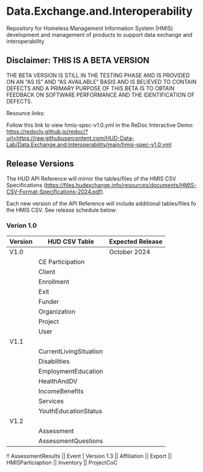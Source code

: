 # Data.Exchange.and.Interoperability
Repository for Homeless Management Information System (HMIS) development and management of products to support data exchange and interoperability

## Disclaimer: THIS IS A BETA VERSION
THE BETA VERSION IS STILL IN THE TESTING PHASE AND IS PROVIDED ON AN “AS IS” AND “AS AVAILABLE” BASIS AND IS BELIEVED TO CONTAIN DEFECTS AND A PRIMARY PURPOSE OF THIS BETA IS TO OBTAIN FEEDBACK ON SOFTWARE PERFORMANCE AND THE IDENTIFICATION OF DEFECTS.

Resource links:

Follow this link to view hmis-spec-v1.0.yml in the ReDoc Interactive Demo: https://redocly.github.io/redoc/?url=https://raw.githubusercontent.com/HUD-Data-Lab/Data.Exchange.and.Interoperability/main/hmis-spec-v1.0.yml

## Release Versions

The HUD API Reference will mirror the tables/files of the HMIS CSV Specifications (https://files.hudexchange.info/resources/documents/HMIS-CSV-Format-Specifications-2024.pdf). 

Each new version of the API Reference will include additional tables/files fo the HMIS CSV. See release schedule below:

### Verion 1.0
| **Version** | **HUD CSV Table** | **Expected Release** |
| - | - | - |
| V1.0||October 2024| 
|| CE Participation
|| Client
|| Enrollment
|| Exit
|| Funder
|| Organization
|| Project
|| User
| V1.1
|| CurrentLivingSituation
|| Disabilities
|| EmploymentEducation
|| HealthAndDV
|| IncomeBenefits
|| Services
|| YouthEducationStatus
| V1.2
|| Assessment
|| AssessmentQuestions
!! AssessmentResults
|| Event
| Version 1.3
|| Affiliation
|| Export
|| HMISParticiaption
|| Inventory
|| ProjectCoC
